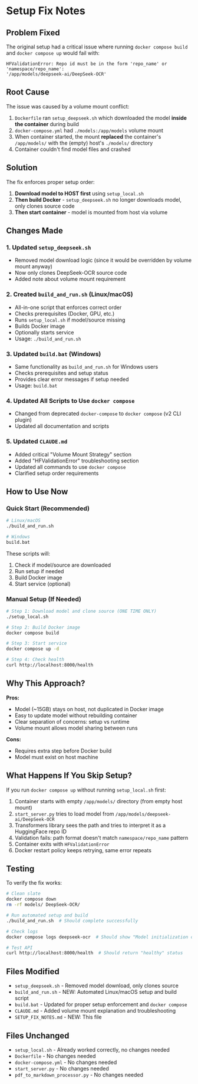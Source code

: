 # Setup Fix Notes

## Problem Fixed

The original setup had a critical issue where running `docker compose build` and `docker compose up` would fail with:

```
HFValidationError: Repo id must be in the form 'repo_name' or 'namespace/repo_name':
'/app/models/deepseek-ai/DeepSeek-OCR'
```

## Root Cause

The issue was caused by a volume mount conflict:

1. `Dockerfile` ran `setup_deepseek.sh` which downloaded the model **inside the container** during build
2. `docker-compose.yml` had `./models:/app/models` volume mount
3. When container started, the mount **replaced** the container's `/app/models/` with the (empty) host's `./models/` directory
4. Container couldn't find model files and crashed

## Solution

The fix enforces proper setup order:

1. **Download model to HOST first** using `setup_local.sh`
2. **Then build Docker** - `setup_deepseek.sh` no longer downloads model, only clones source code
3. **Then start container** - model is mounted from host via volume

## Changes Made

### 1. Updated `setup_deepseek.sh`
- Removed model download logic (since it would be overridden by volume mount anyway)
- Now only clones DeepSeek-OCR source code
- Added note about volume mount requirement

### 2. Created `build_and_run.sh` (Linux/macOS)
- All-in-one script that enforces correct order
- Checks prerequisites (Docker, GPU, etc.)
- Runs `setup_local.sh` if model/source missing
- Builds Docker image
- Optionally starts service
- Usage: `./build_and_run.sh`

### 3. Updated `build.bat` (Windows)
- Same functionality as `build_and_run.sh` for Windows users
- Checks prerequisites and setup status
- Provides clear error messages if setup needed
- Usage: `build.bat`

### 4. Updated All Scripts to Use `docker compose`
- Changed from deprecated `docker-compose` to `docker compose` (v2 CLI plugin)
- Updated all documentation and scripts

### 5. Updated `CLAUDE.md`
- Added critical "Volume Mount Strategy" section
- Added "HFValidationError" troubleshooting section
- Updated all commands to use `docker compose`
- Clarified setup order requirements

## How to Use Now

### Quick Start (Recommended)

```bash
# Linux/macOS
./build_and_run.sh

# Windows
build.bat
```

These scripts will:
1. Check if model/source are downloaded
2. Run setup if needed
3. Build Docker image
4. Start service (optional)

### Manual Setup (If Needed)

```bash
# Step 1: Download model and clone source (ONE TIME ONLY)
./setup_local.sh

# Step 2: Build Docker image
docker compose build

# Step 3: Start service
docker compose up -d

# Step 4: Check health
curl http://localhost:8000/health
```

## Why This Approach?

**Pros:**
- Model (~15GB) stays on host, not duplicated in Docker image
- Easy to update model without rebuilding container
- Clear separation of concerns: setup vs runtime
- Volume mount allows model sharing between runs

**Cons:**
- Requires extra step before Docker build
- Model must exist on host machine

## What Happens If You Skip Setup?

If you run `docker compose up` without running `setup_local.sh` first:

1. Container starts with empty `/app/models/` directory (from empty host mount)
2. `start_server.py` tries to load model from `/app/models/deepseek-ai/DeepSeek-OCR`
3. Transformers library sees the path and tries to interpret it as a HuggingFace repo ID
4. Validation fails: path format doesn't match `namespace/repo_name` pattern
5. Container exits with `HFValidationError`
6. Docker restart policy keeps retrying, same error repeats

## Testing

To verify the fix works:

```bash
# Clean slate
docker compose down
rm -rf models/ DeepSeek-OCR/

# Run automated setup and build
./build_and_run.sh  # Should complete successfully

# Check logs
docker compose logs deepseek-ocr  # Should show "Model initialization complete!"

# Test API
curl http://localhost:8000/health  # Should return "healthy" status
```

## Files Modified

- `setup_deepseek.sh` - Removed model download, only clones source
- `build_and_run.sh` - NEW: Automated Linux/macOS setup and build script
- `build.bat` - Updated for proper setup enforcement and `docker compose`
- `CLAUDE.md` - Added volume mount explanation and troubleshooting
- `SETUP_FIX_NOTES.md` - NEW: This file

## Files Unchanged

- `setup_local.sh` - Already worked correctly, no changes needed
- `Dockerfile` - No changes needed
- `docker-compose.yml` - No changes needed
- `start_server.py` - No changes needed
- `pdf_to_markdown_processor.py` - No changes needed
